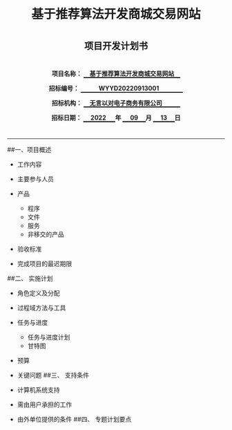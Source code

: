 <center>  

# 基于推荐算法开发商城交易网站
#
#
## 项目开发计划书
#
#
#

__项目名称：
<span style="border-bottom:2px solid black;">
&emsp;基于推荐算法开发商城交易网站&emsp;</span>__

**招标编号：
<span style="border-bottom:2px solid black;">
&emsp;&emsp;&emsp;WYYD20220913001&emsp;&emsp;&emsp;&emsp;</span>**

**招标机构：
<span style="border-bottom:2px solid black;">
&emsp;无言以对电子商务有限公司&emsp;&emsp;&emsp;</span>**

**招标日期：
<span style="border-bottom:2px solid black;">&nbsp;&ensp;&ensp;2022&ensp;&ensp;&ensp;</span>年
<span style="border-bottom:2px solid black;">&nbsp;&emsp;09&emsp;&nbsp;</span>月
<span style="border-bottom:2px solid black;">&emsp;&nbsp;13&emsp;&nbsp;</span>日**
</center>  

#

---


##一、项目概述

* 工作内容

* 主要参与人员

* 产品
    * 程序
    * 文件
    * 服务
    * 非移交的产品

* 验收标准

* 完成项目的最迟期限

##二、 实施计划

* 角色定义及分配
  
* 过程域方法与工具
  
* 任务与进度
    * 任务与进度计划
    * 甘特图

* 预算
  
* 关键问题
##三、 支持条件
* 计算机系统支持

* 需由用户承担的工作

* 由外单位提供的条件
##四、 专题计划要点

